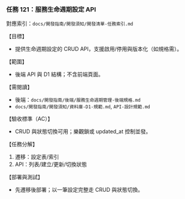 ### 任務 121：服務生命週期設定 API

對應索引：`docs/開發指南/開發須知/開發清單-任務索引.md`

【目標】
- 提供生命週期設定的 CRUD API，支援啟用/停用與版本化（如規格需）。

【範圍】
- 後端 API 與 D1 結構；不含前端頁面。

【需閱讀】
- 後端：`docs/開發指南/後端/服務生命週期管理-後端規格.md`
- `docs/開發指南/開發須知/資料庫-D1-規範.md`, `API-設計規範.md`

【驗收標準（AC）】
- CRUD 與狀態切換可用；樂觀鎖或 updated_at 控制並發。

【任務分解】
1) 遷移：設定表/索引
2) API：列表/建立/更新/切換狀態

【部署與測試】
- 先遷移後部署；以一筆設定完整走 CRUD 與狀態切換。


